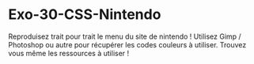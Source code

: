 # Exo-30-CSS-Nintendo

Reproduisez trait pour trait le menu du site de nintendo !
Utilisez Gimp / Photoshop ou autre pour récupérer les codes couleurs à utiliser.
Trouvez vous même les ressources à utiliser !


